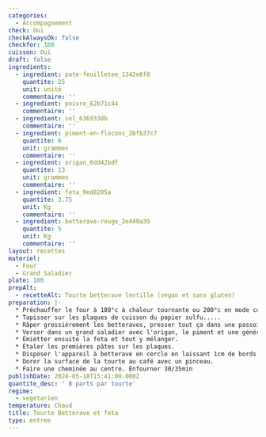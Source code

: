 ```yaml
---
categories:
  - Accompagnement
check: Oui
checkAlwaysOk: false
checkfor: 160
cuisson: Oui
draft: false
ingredients:
  - ingredient: pate-feuilletee_1342e6f8
    quantite: 25
    unit: unité
    commentaire: ''
  - ingredient: poivre_62b71c44
    commentaire: ''
  - ingredient: sel_6369338b
    commentaire: ''
  - ingredient: piment-en-flocons_2bfb37c7
    quantite: 6
    unit: grammes
    commentaire: ''
  - ingredient: origan_6dd42bdf
    quantite: 13
    unit: grammes
    commentaire: ''
  - ingredient: feta_9ed8205a
    quantite: 3.75
    unit: Kg
    commentaire: ''
  - ingredient: betterave-rouge_2e449a39
    quantite: 5
    unit: Kg
    commentaire: ''
layout: recettes
materiel:
  - Four
  - Grand Saladier
plate: 100
prepAlt:
  - recetteAlt: Tourte betterave lentille (vegan et sans gluten)
preparation: |-
  * Préchauffer le four à 180°c à chaleur tournante ou 200°c en mode convection naturelle!!
  * Tapisser sur les plaques de cuisson du papier sulfu.....
  * Râper grossièrement les betteraves, presser tout ça dans une passoire pour ôter un max de jus sans en faire de la purée.
  * Verser dans un grand saladier avec l'origan, le piment et une généreuse quantité de poivre.
  * Émietter ensuite la feta et tout y mélanger.
  * Étaler les premières pâtes sur les plaques.
  * Disposer l'appareil à betterave en cercle en laissant 1cm de bords libre pour sceller avec la deuxième pâte.
  * Dorer la surface de la tourte au café avec un pinceau.
  * Faire une cheminée au centre. Enfourner 30/35min
publishDate: 2024-05-18T15:41:00.000Z
quantite_desc: ' 8 parts par tourte'
regime:
  - vegetarien
temperature: Chaud
title: Tourte Betterave et feta
type: entree
---
```

